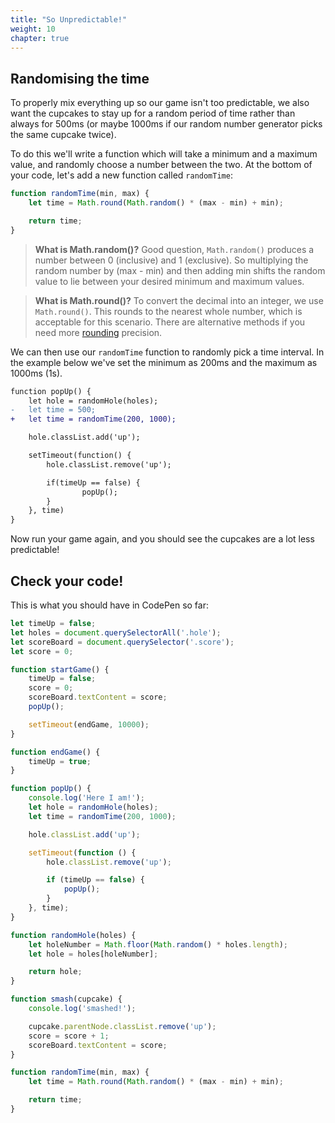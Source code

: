 ```yaml
---
title: "So Unpredictable!"
weight: 10
chapter: true
---
```


## Randomising the time

To properly mix everything up so our game isn't too predictable, we also want the cupcakes to stay up for a random period of time rather than always for 500ms (or maybe 1000ms if our random number generator picks the same cupcake twice).

To do this we'll write a function which will take a minimum and a maximum value, and randomly choose a number between the two. At the bottom of your code, let's add a new function called `randomTime`:

```js
function randomTime(min, max) {
    let time = Math.round(Math.random() * (max - min) + min);

    return time;
}
```

> **What is Math.random()?**
> Good question, `Math.random()` produces a number between 0 (inclusive) and 1 (exclusive). So multiplying the random number by (max - min) and then adding min shifts the random value to lie between your desired minimum and maximum values.


> **What is Math.round()?**
> To convert the decimal into an integer, we use `Math.round()`. This rounds to the nearest whole number, which is acceptable for this scenario. There are alternative methods if you need more [rounding](https://javascript.info/number#rounding) precision.


We can then use our `randomTime` function to randomly pick a time interval. In the example below we've set the minimum as 200ms and the maximum as 1000ms (1s).

```diff
function popUp() {
	let hole = randomHole(holes);
-	let time = 500;
+	let time = randomTime(200, 1000);

	hole.classList.add('up');

	setTimeout(function() {
		hole.classList.remove('up');

		if(timeUp == false) {
				popUp();
		}
	}, time)
}
```

Now run your game again, and you should see the cupcakes are a lot less predictable!

## Check your code!

This is what you should have in CodePen so far:

```js
let timeUp = false;
let holes = document.querySelectorAll('.hole');
let scoreBoard = document.querySelector('.score');
let score = 0;

function startGame() {
    timeUp = false;
    score = 0;
    scoreBoard.textContent = score;
    popUp();

    setTimeout(endGame, 10000);
}

function endGame() {
    timeUp = true;
}

function popUp() {
    console.log('Here I am!');
    let hole = randomHole(holes);
    let time = randomTime(200, 1000);

    hole.classList.add('up');

    setTimeout(function () {
        hole.classList.remove('up');

        if (timeUp == false) {
            popUp();
        }
    }, time);
}

function randomHole(holes) {
    let holeNumber = Math.floor(Math.random() * holes.length);
    let hole = holes[holeNumber];

    return hole;
}

function smash(cupcake) {
    console.log('smashed!');

    cupcake.parentNode.classList.remove('up');
    score = score + 1;
    scoreBoard.textContent = score;
}

function randomTime(min, max) {
    let time = Math.round(Math.random() * (max - min) + min);

    return time;
}
```
